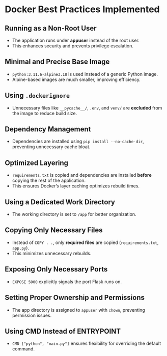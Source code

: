# Docker Best Practices Implemented

## Running as a Non-Root User
- The application runs under **appuser** instead of the root user.
- This enhances security and prevents privilege escalation.

## Minimal and Precise Base Image
- `python:3.11.6-alpine3.18` is used instead of a generic Python image.
- Alpine-based images are much smaller, improving efficiency.

## Using `.dockerignore`
- Unnecessary files like `__pycache__/`, `.env`, and `venv/` are **excluded** from the image to reduce build size.

## Dependency Management
- Dependencies are installed using `pip install --no-cache-dir`, preventing unnecessary cache bloat.

## Optimized Layering
- `requirements.txt` is copied and dependencies are installed **before** copying the rest of the application.
- This ensures Docker’s layer caching optimizes rebuild times.

## Using a Dedicated Work Directory
- The working directory is set to `/app` for better organization.

## Copying Only Necessary Files
- Instead of `COPY . .`, only **required files** are copied (`requirements.txt`, `app.py`).
- This minimizes unnecessary rebuilds.

## Exposing Only Necessary Ports
- `EXPOSE 5000` explicitly signals the port Flask runs on.

## Setting Proper Ownership and Permissions
- The app directory is assigned to `appuser` with `chown`, preventing permission issues.

## Using CMD Instead of ENTRYPOINT
- `CMD ["python", "main.py"]` ensures flexibility for overriding the default command.
